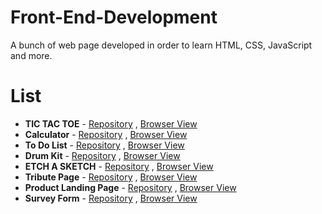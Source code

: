 # Front-End-Development
A bunch of web page developed in order to learn HTML, CSS, JavaScript and more.

# List
- **TIC TAC TOE** - [Repository](https://github.com/leorrose/Front-End-Development/tree/main/TIC-TAC-TOE) , [Browser View](https://leorrose.github.io/Front-End-Development/TIC-TAC-TOE/index.html)  
- **Calculator** - [Repository](https://github.com/leorrose/Front-End-Development/tree/main/Calculator) , [Browser View](https://leorrose.github.io/Front-End-Development/Calculator/index.html)
- **To Do List** - [Repository](https://github.com/leorrose/Front-End-Development/tree/main/To-Do-List) , [Browser View](https://leorrose.github.io/Front-End-Development/To-Do-List/index.html)
- **Drum Kit** - [Repository](https://github.com/leorrose/Front-End-Development/tree/main/Drum-Kit) , [Browser View](https://leorrose.github.io/Front-End-Development/Drum-Kit/index.html)
- **ETCH A SKETCH** - [Repository](https://github.com/leorrose/Front-End-Development/tree/main/ETCH-A-SKETCH) , [Browser View](https://leorrose.github.io/Front-End-Development/ETCH-A-SKETCH/index.html)
- **Tribute Page** - [Repository](https://github.com/leorrose/Front-End-Development/tree/main/Tribute-Page) , [Browser View](https://leorrose.github.io/Front-End-Development/Tribute-Page/index.html)
- **Product Landing Page** - [Repository](https://github.com/leorrose/Front-End-Development/tree/main/Product-Landing-Page) , [Browser View](https://leorrose.github.io/Front-End-Development/Product-Landing-Page/index.html)
- **Survey Form** - [Repository](https://github.com/leorrose/Front-End-Development/tree/main/Service-Survey) , [Browser View](https://leorrose.github.io/Front-End-Development/Service-Survey/index.html)

